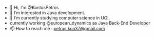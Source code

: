 - 👋 Hi, I’m @KontosPetros
- 👀 I’m interested in Java development.
- 🌱 I’m currently studying computer science in UOI.
- currently working @european_dynamics as Java Back-End Developer
- 📫 How to reach me : petros.kon37@gmail.com

<!---
KontosPetros/KontosPetros is a ✨ special ✨ repository because its `README.md` (this file) appears on your GitHub profile.
You can click the Preview link to take a look at your changes.
--->

